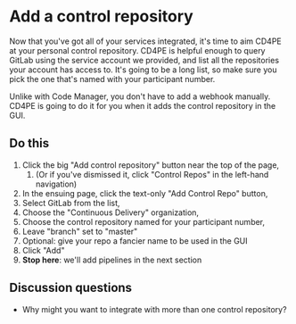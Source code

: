 # Add a control repository

Now that you've got all of your services integrated, it's time to aim CD4PE at your personal control repository.  CD4PE is helpful enough to query GitLab using the service account we provided, and list all the repositories your account has access to.  It's going to be a long list, so make sure you pick the one that's named with your participant number.

Unlike with Code Manager, you don't have to add a webhook manually.  CD4PE is going to do it for you when it adds the control repository in the GUI.

## Do this

1. Click the big "Add control repository" button near the top of the page,
    1. (Or if you've dismissed it, click "Control Repos" in the left-hand navigation)
1. In the ensuing page, click the text-only "Add Control Repo" button,
1. Select GitLab from the list,
1. Choose the "Continuous Delivery" organization,
1. Choose the control repository named for your participant number,
1. Leave "branch" set to "master"
1. Optional: give your repo a fancier name to be used in the GUI
1. Click "Add"
1. **Stop here**: we'll add pipelines in the next section

## Discussion questions

* Why might you want to integrate with more than one control repository?
